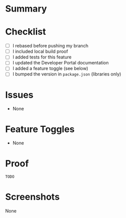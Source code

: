 # Summary

<!-- What was changed, and why? Provide as much context as possible. -->

# Checklist

- [ ] I rebased before pushing my branch
- [ ] I included local build proof
- [ ] I added tests for this feature
- [ ] I updated the Developer Portal documentation
- [ ] I added a feature toggle (see below)
- [ ] I bumped the version in `package.json` (libraries only)

# Issues

<!-- https://docs.github.com/en/issues/tracking-your-work-with-issues/linking-a-pull-request-to-an-issue -->

- None

# Feature Toggles

<!-- Environment variable? JSON file property? Do we need an infrastructure update? -->

- None

# Proof

<!-- Add build proof, i.e. the output from `npm run build` -->

```bash
TODO
```

# Screenshots

<!-- Replace with screenshots if appropriate. All UI changes should have screenshots. -->

None
